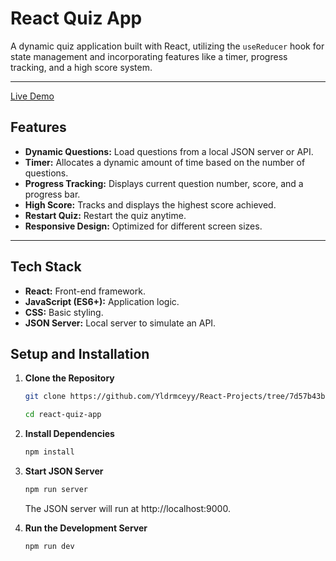 # React Quiz App

A dynamic quiz application built with React, utilizing the `useReducer` hook for state management and incorporating features like a timer, progress tracking, and a high score system.

---
[Live Demo](https://reactquiizz-app.netlify.app/)

## Features

- **Dynamic Questions:** Load questions from a local JSON server or API.
- **Timer:** Allocates a dynamic amount of time based on the number of questions.
- **Progress Tracking:** Displays current question number, score, and a progress bar.
- **High Score:** Tracks and displays the highest score achieved.
- **Restart Quiz:** Restart the quiz anytime.
- **Responsive Design:** Optimized for different screen sizes.

---

## Tech Stack

- **React:** Front-end framework.
- **JavaScript (ES6+):** Application logic.
- **CSS:** Basic styling.
- **JSON Server:** Local server to simulate an API.

## Setup and Installation

1. **Clone the Repository**

   ```bash
   git clone https://github.com/Yldrmceyy/React-Projects/tree/7d57b43bc32dbf3677efb1bea0a0bcee4b86c417/ReactQuiz

   cd react-quiz-app
   ```

2. **Install Dependencies**

    ```bash
    npm install
    ```

3. **Start JSON Server**

    ```bash
    npm run server
    ```

    The JSON server will run at http://localhost:9000.

4. **Run the Development Server**

    ```bash
    npm run dev
    ```
